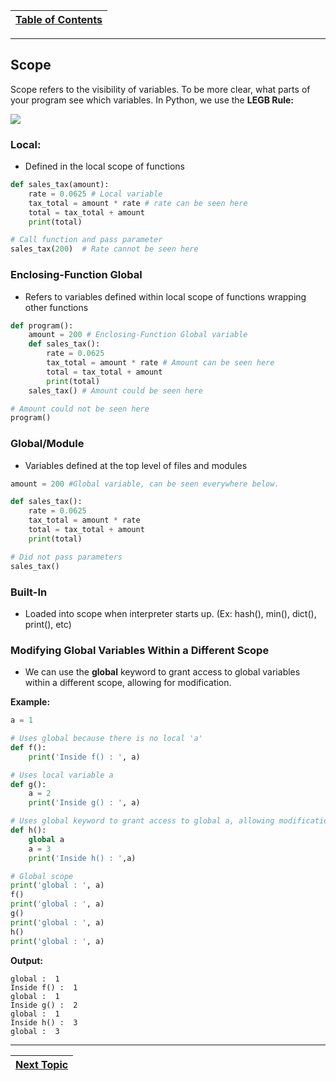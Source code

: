 |[Table of Contents](/00-Table-of-Contents.md)|
|---|

---

## Scope

Scope refers to the visibility of variables. To be more clear, what parts of your program see which variables. In Python, we use the  **LEGB Rule:**

![](../.gitbook/assets/scope_resolution_1.png)

### Local:

* Defined in the local scope of functions

```python
def sales_tax(amount):
    rate = 0.0625 # Local variable
    tax_total = amount * rate # rate can be seen here
    total = tax_total + amount
    print(total)

# Call function and pass parameter
sales_tax(200)  # Rate cannot be seen here
```

### Enclosing-Function Global

* Refers to variables defined within local scope of functions wrapping other functions

```python
def program():
    amount = 200 # Enclosing-Function Global variable
    def sales_tax():
        rate = 0.0625
        tax_total = amount * rate # Amount can be seen here
        total = tax_total + amount
        print(total)
    sales_tax() # Amount could be seen here

# Amount could not be seen here
program()
```

### Global/Module

* Variables defined at the top level of files and modules

```python
amount = 200 #Global variable, can be seen everywhere below. 

def sales_tax():
    rate = 0.0625
    tax_total = amount * rate
    total = tax_total + amount
    print(total)

# Did not pass parameters
sales_tax()
```

### Built-In

* Loaded into scope when interpreter starts up. \(Ex: hash\(\), min\(\), dict\(\), print\(\), etc\)

### Modifying Global Variables Within a Different Scope

* We can use the **global** keyword to grant access to global variables within a different scope, allowing for modification. 

**Example:**

```python
a = 1

# Uses global because there is no local 'a'
def f():
    print('Inside f() : ', a)

# Uses local variable a
def g():    
    a = 2
    print('Inside g() : ', a)

# Uses global keyword to grant access to global a, allowing modification
def h():    
    global a
    a = 3
    print('Inside h() : ',a)

# Global scope
print('global : ', a)
f()
print('global : ', a)
g()
print('global : ', a)
h()
print('global : ', a)
```

**Output:**

```text
global :  1
Inside f() :  1
global :  1
Inside g() :  2
global :  1
Inside h() :  3
global :  3
```

---

|[Next Topic](/04_functions/02_user_functions.md)|
|---|
